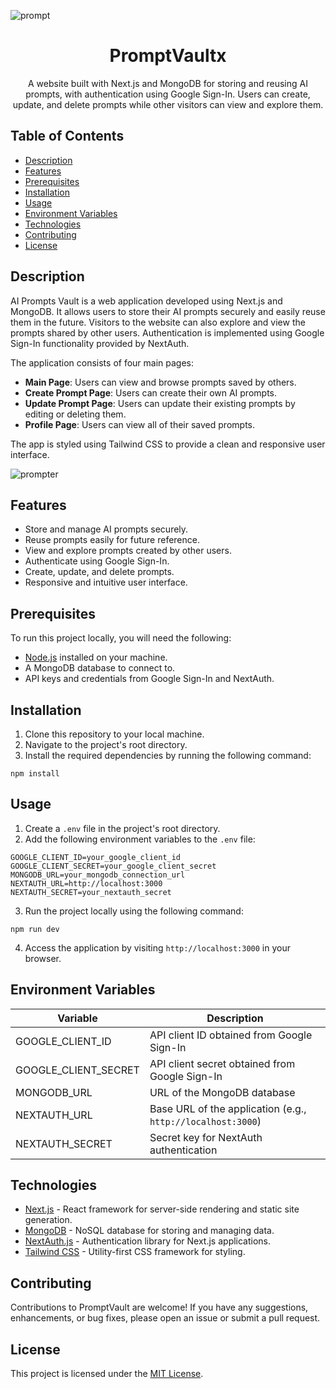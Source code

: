 ![prompt](https://github.com/IsraelBosun/repo-for-prompts/assets/110021253/78d9975e-a280-49a5-8f24-949ec1a6f964)

<h1 style="text-align: center;">PromptVaultx</h1>

<p style="text-align: center;">
  A website built with Next.js and MongoDB for storing and reusing AI prompts, with authentication using Google Sign-In. Users can create, update, and delete prompts while other visitors can view and explore them.
</p>

<h2>Table of Contents</h2>

<ul>
  <li><a href="#description">Description</a></li>
  <li><a href="#features">Features</a></li>
  <li><a href="#prerequisites">Prerequisites</a></li>
  <li><a href="#installation">Installation</a></li>
  <li><a href="#usage">Usage</a></li>
  <li><a href="#environment-variables">Environment Variables</a></li>
  <li><a href="#technologies">Technologies</a></li>
  <li><a href="#contributing">Contributing</a></li>
  <li><a href="#license"![prompt](https://github.com/IsraelBosun/repo-for-prompts/assets/110021253/5ba09561-a4f1-4283-b937-c8dff036f130)
>License</a></li>
</ul>

<h2 id="description">Description</h2>

<p>
  AI Prompts Vault is a web application developed using Next.js and MongoDB. It allows users to store their AI prompts securely and easily reuse them in the future. Visitors to the website can also explore and view the prompts shared by other users. Authentication is implemented using Google Sign-In functionality provided by NextAuth.
</p>

<p>
  The application consists of four main pages:
</p>

<ul>
  <li>
    <strong>Main Page</strong>: Users can view and browse prompts saved by others.
  </li>
  <li>
    <strong>Create Prompt Page</strong>: Users can create their own AI prompts.
  </li>
  <li>
    <strong>Update Prompt Page</strong>: Users can update their existing prompts by editing or deleting them.
  </li>
  <li>
    <strong>Profile Page</strong>: Users can view all of their saved prompts.
  </li>
</ul>

<p>
  The app is styled using Tailwind CSS to provide a clean and responsive user interface.
</p>

![prompter](https://github.com/IsraelBosun/repo-for-prompts/assets/110021253/614b3742-3724-4f4b-a3ed-443501ff0c1c)


<h2 id="features">Features</h2>

<ul>
  <li>Store and manage AI prompts securely.</li>
  <li>Reuse prompts easily for future reference.</li>
  <li>View and explore prompts created by other users.</li>
  <li>Authenticate using Google Sign-In.</li>
  <li>Create, update, and delete prompts.</li>
  <li>Responsive and intuitive user interface.</li>
</ul>

<h2 id="prerequisites">Prerequisites</h2>

<p>
  To run this project locally, you will need the following:
</p>

<ul>
  <li><a href="https://nodejs.org">Node.js</a> installed on your machine.</li>
  <li>A MongoDB database to connect to.</li>
  <li>API keys and credentials from Google Sign-In and NextAuth.</li>
</ul>

<h2 id="installation">Installation</h2>

<ol>
  <li>Clone this repository to your local machine.</li>
  <li>Navigate to the project's root directory.</li>
  <li>Install the required dependencies by running the following command:</li>
</ol>

<pre><code>npm install</code></pre>

<h2 id="usage">Usage</h2>

<ol>
  <li>Create a <code>.env</code> file in the project's root directory.</li>
  <li>Add the following environment variables to the <code>.env</code> file:</li>
</ol>

<pre><code>GOOGLE_CLIENT_ID=your_google_client_id
GOOGLE_CLIENT_SECRET=your_google_client_secret
MONGODB_URL=your_mongodb_connection_url
NEXTAUTH_URL=http://localhost:3000
NEXTAUTH_SECRET=your_nextauth_secret</code></pre>

<ol start="3">
  <li>Run the project locally using the following command:</li>
</ol>

<pre><code>npm run dev</code></pre>

<ol start="4">
  <li>Access the application by visiting <code>http://localhost:3000</code> in your browser.</li>
</ol>

<h2 id="environment-variables">Environment Variables</h2>

<table>
  <thead>
    <tr>
      <th>Variable</th>
      <th>Description</th>
    </tr>
  </thead>
  <tbody>
    <tr>
      <td>GOOGLE_CLIENT_ID</td>
      <td>API client ID obtained from Google Sign-In</td>
    </tr>
    <tr>
      <td>GOOGLE_CLIENT_SECRET</td>
      <td>API client secret obtained from Google Sign-In</td>
    </tr>
    <tr>
      <td>MONGODB_URL</td>
      <td>URL of the MongoDB database</td>
    </tr>
    <tr>
      <td>NEXTAUTH_URL</td>
      <td>Base URL of the application (e.g., <code>http://localhost:3000</code>)</td>
    </tr>
    <tr>
      <td>NEXTAUTH_SECRET</td>
      <td>Secret key for NextAuth authentication</td>
    </tr>
  </tbody>
</table>

<h2 id="technologies">Technologies</h2>

<ul>
  <li><a href="https://nextjs.org">Next.js</a> - React framework for server-side rendering and static site generation.</li>
  <li><a href="https://www.mongodb.com">MongoDB</a> - NoSQL database for storing and managing data.</li>
  <li><a href="https://next-auth.js.org">NextAuth.js</a> - Authentication library for Next.js applications.</li>
  <li><a href="https://tailwindcss.com">Tailwind CSS</a> - Utility-first CSS framework for styling.</li>
</ul>

<h2 id="contributing">Contributing</h2>

<p>
  Contributions to PromptVault are welcome! If you have any suggestions, enhancements, or bug fixes, please open an issue or submit a pull request.
</p>

<h2 id="license">License</h2>

<p>
  This project is licensed under the <a href="LICENSE">MIT License</a>.
</p>
